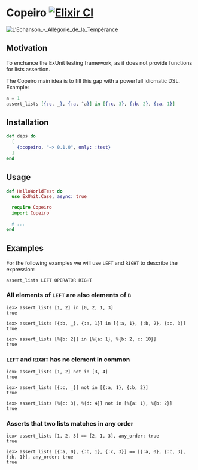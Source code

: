 # Copeiro [![Elixir CI](https://github.com/fbeline/copeiro/actions/workflows/elixir.yml/badge.svg?branch=master)](https://github.com/fbeline/copeiro/actions/workflows/elixir.yml)

![L'Echanson_-_Allégorie_de_la_Tempérance](https://user-images.githubusercontent.com/5730881/115628971-d929dd80-a2d7-11eb-89d7-dade63df0c6d.JPG)

## Motivation

To enchance the ExUnit testing framework, as it does not provide functions for lists assertion.

The Copeiro main idea is to fill this gap with a powerfull idiomatic DSL. Example:

```elixir
a = 1
assert_lists [{:c, _}, {:a, ^a}] in [{:c, 3}, {:b, 2}, {:a, 1}]
```

## Installation

```elixir
def deps do
  [
    {:copeiro, "~> 0.1.0", only: :test}
  ]
end
```

## Usage

```elixir
def HelloWorldTest do
  use ExUnit.Case, async: true

  require Copeiro
  import Copeiro

  # ...
end
```

## Examples

For the following examples we will use `LEFT` and `RIGHT` to describe the expression:

`assert_lists LEFT OPERATOR RIGHT`

### All elements of `LEFT` are also elements of `B`

  ```
  iex> assert_lists [1, 2] in [0, 2, 1, 3]
  true

  iex> assert_lists [{:b, _}, {:a, 1}] in [{:a, 1}, {:b, 2}, {:c, 3}]
  true

  iex> assert_lists [%{b: 2}] in [%{a: 1}, %{b: 2, c: 10}]
  true
  ```

### `LEFT` and `RIGHT` has no element in common

  ```
  iex> assert_lists [1, 2] not in [3, 4]
  true

  iex> assert_lists [{:c, _}] not in [{:a, 1}, {:b, 2}]
  true

  iex> assert_lists [%{c: 3}, %{d: 4}] not in [%{a: 1}, %{b: 2}]
  true
  ```

### Asserts that two lists matches in any order

  ```
  iex> assert_lists [1, 2, 3] == [2, 1, 3], any_order: true
  true

  iex> assert_lists [{:a, 0}, {:b, 1}, {:c, 3}] == [{:a, 0}, {:c, 3}, {:b, 1}], any_order: true
  true
  ```